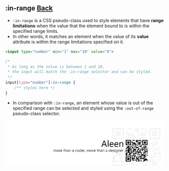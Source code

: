 ## :in-range [**Back**](./../pseudoClass.md)

- `:in-range` is a CSS pseudo-class used to style elements that have **range limitations** when the value that the element bound to is within the specified range limits.
- In other words, it matches an element when the value of its **value** attribute is within the range limitations specified on it.

```html
<input type="number" min="1" max="10" value="8">
```

```css
/*
 * As long as the value is between 1 and 10,
 * the input will match the :in-range selector and can be styled.
 */
input[type="number"]:in-range {
    /** styles here */
}
```

- In comparison with `:in-range`, an element whose value is out of the specified range can be selected and styled using the `:out-of-range` pseudo-class selector.

<a href="http://aleen42.github.io/" target="_blank" ><img src="./../../../pic/tail.gif"></a>